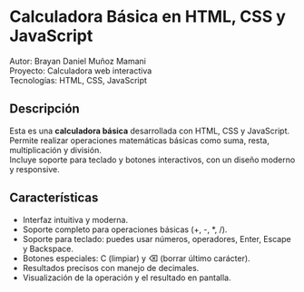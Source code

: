 # Calculadora Básica en HTML, CSS y JavaScript

Autor: Brayan Daniel Muñoz Mamani  
Proyecto: Calculadora web interactiva  
Tecnologías: HTML, CSS, JavaScript  


## Descripción
Esta es una **calculadora básica** desarrollada con HTML, CSS y JavaScript.  
Permite realizar operaciones matemáticas básicas como suma, resta, multiplicación y división.  
Incluye soporte para teclado y botones interactivos, con un diseño moderno y responsive.


## Características
- Interfaz intuitiva y moderna.
- Soporte completo para operaciones básicas (+, -, *, /).
- Soporte para teclado: puedes usar números, operadores, Enter, Escape y Backspace.
- Botones especiales: C (limpiar) y ⌫ (borrar último carácter).
- Resultados precisos con manejo de decimales.
- Visualización de la operación y el resultado en pantalla.

